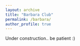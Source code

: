 ```yaml
---
layout: archive
title: "Barbara Club"
permalink: /barbara/
author_profile: true
---
```


Under construction.. be patient :)
